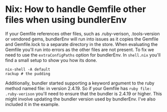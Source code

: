 # Nix: How to handle Gemfile other files when using bundlerEnv

If your Gemfile references other files, such as .ruby-verison, .tools-version or
vendored gems, bundlerEnv will run into issues as it copies the Gemfile and
Gemfile.lock to a separate directory in the store. When evaluating the Gemfile
you'll run into errors as the other files are not present. To fix we need to use
the `extraConfigPaths` option for bundlerEnv. In `shell.nix` you'll find a small
setup to show you how its done.

```shell
nix-shell -A default
rackup # the pudding
```


Additionally, bundler started supporting a keyword argument to the ruby method
named file: in version 2.4.19. So if your Gemfile has `ruby file: .ruby-verison`
you'll need to ensure that the bundler is 2.4.19 or higher. This might involve
updating the bundler version used by bundlerEnv. I've also included it in the
example.
